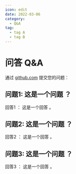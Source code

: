 ```yaml
---
icon: edit
date: 2022-03-06
category:
  - Q&A
tag:
  - tag A
  - tag B
---
```


# 问答 Q&A

通过 [github.com](https://github.com/dLend-Net/dLendNetWeb/discussions/categories/q-a) 提交您的问题：

## 问题1: 这是一个问题 ？
回答1 ： 这是一个回答 。

## 问题2: 这是一个问题 ？
回答2 ： 这是一个回答 。

## 问题3: 这是一个问题 ？
回答3 ： 这是一个回答 。